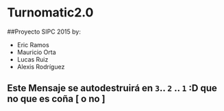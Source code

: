 # Turnomatic2.0
##Proyecto SIPC 2015 by:
- Eric Ramos
- Mauricio Orta
- Lucas Ruiz
- Alexis Rodríguez

## Este Mensaje se autodestruirá en `3`.. `2` .. `1` :D que no que es coña [ o no ]
